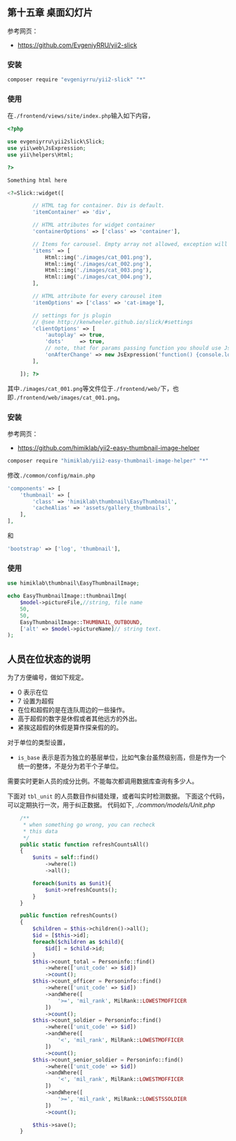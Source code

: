 ## 第十五章 桌面幻灯片

参考网页：
+ https://github.com/EvgeniyRRU/yii2-slick

### 安装

```bash
composer require "evgeniyrru/yii2-slick" "*"
```

### 使用

在`./frontend/views/site/index.php`输入如下内容，

```php
<?php

use evgeniyrru\yii2slick\Slick;
use yii\web\JsExpression;
use yii\helpers\Html;

?>

Something html here

<?=Slick::widget([

        // HTML tag for container. Div is default.
        'itemContainer' => 'div',

        // HTML attributes for widget container
        'containerOptions' => ['class' => 'container'],

        // Items for carousel. Empty array not allowed, exception will be throw, if empty 
        'items' => [
            Html::img('./images/cat_001.png'),
            Html::img('./images/cat_002.png'),
            Html::img('./images/cat_003.png'),
            Html::img('./images/cat_004.png'),
        ],

        // HTML attribute for every carousel item
        'itemOptions' => ['class' => 'cat-image'],

        // settings for js plugin
        // @see http://kenwheeler.github.io/slick/#settings
        'clientOptions' => [
            'autoplay' => true,
            'dots'     => true,
            // note, that for params passing function you should use JsExpression object
            'onAfterChange' => new JsExpression('function() {console.log("The cat has shown")}'),
        ],

    ]); ?>
```

其中`./images/cat_001.png`等文件位于`./frontend/web/`下，也即`./frontend/web/images/cat_001.png`。

### 安装

参考网页：
+ https://github.com/himiklab/yii2-easy-thumbnail-image-helper



```bash
composer require "himiklab/yii2-easy-thumbnail-image-helper" "*"

```
修改`./common/config/main.php`

```php
'components' => [
    'thumbnail' => [
        'class' => 'himiklab\thumbnail\EasyThumbnail',
        'cacheAlias' => 'assets/gallery_thumbnails',
    ],
],
```
和

```php
'bootstrap' => ['log', 'thumbnail'],
```
### 使用

```php
use himiklab\thumbnail\EasyThumbnailImage;

echo EasyThumbnailImage::thumbnailImg(
    $model->pictureFile,//string, file name
    50,
    50,
    EasyThumbnailImage::THUMBNAIL_OUTBOUND,
    ['alt' => $model->pictureName]// string text.
);
```
## 人员在位状态的说明

为了方便编号，做如下规定。
+ 0 表示在位
+ 7 设置为超假
+ 在位和超假的是在连队周边的一些操作。
+ 高于超假的数字是休假或者其他远方的外出。
+ 紧挨这超假的休假是算作探亲假的的。

对于单位的类型设置， 
+ `is_base` 表示是否为独立的基层单位，比如气象台虽然级别高，但是作为一个统一的整体，不是分为若干个子单位。

需要实时更新人员的成分比例。不能每次都调用数据库查询有多少人。

下面对 `tbl_unit` 的人员数目作纠错处理，或者叫实时检测数据。
下面这个代码，可以定期执行一次，用于纠正数据。
代码如下, *./common/models/Unit.php*

```php
    /**
     * when something go wrong, you can recheck
     * this data
     */
    public static function refreshCountsAll()
    {
        $units = self::find()
            ->where(1)
            ->all();

        foreach($units as $unit){
            $unit->refreshCounts();
        }
    }

    public function refreshCounts()
    {
        $children = $this->children()->all();
        $id = [$this->id];
        foreach($children as $child){
            $id[] = $child->id;
        }
        $this->count_total = Personinfo::find()
            ->where(['unit_code' => $id])
            ->count();
        $this->count_officer = Personinfo::find()
            ->where(['unit_code' => $id])
            ->andWhere([
                '>=', 'mil_rank', MilRank::LOWESTMOFFICER
            ])
            ->count();
        $this->count_soldier = Personinfo::find()
            ->where(['unit_code' => $id])
            ->andWhere([
                '<', 'mil_rank', MilRank::LOWESTMOFFICER
            ])
            ->count();
        $this->count_senior_soldier = Personinfo::find()
            ->where(['unit_code' => $id])
            ->andWhere([
                '<', 'mil_rank', MilRank::LOWESTMOFFICER
            ])
            ->andWhere([
                '>=', 'mil_rank', MilRank::LOWESTSSOLDIER
            ])
            ->count();

        $this->save();
    }

```